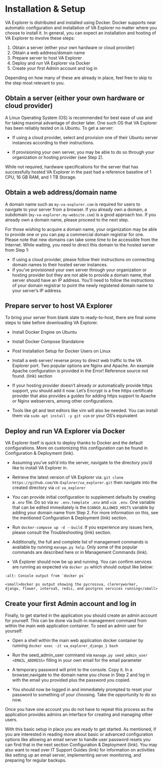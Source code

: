 # Installation & Setup

VA Explorer is distributed and installed using Docker. Docker supports near
automatic configuration and installation of VA Explorer no matter where you
choose to install it. In general, you can expect an installation and hosting of
VA Explorer to involve these steps:

1. Obtain a server (either your own hardware or cloud provider)
1. Obtain a web address/domain name
1. Prepare server to host VA Explorer
1. Deploy and run VA Explorer via Docker
1. Create your first Admin account and log in

Depending on how many of these are already in place, feel free to skip to the
step most relevant to you.

## Obtain a server (either your own hardware or cloud provider)
A Linux Operating System (OS) is recommended for best ease of use and for taking
maximal advantage of docker later. One such OS that VA Explorer has been
reliably tested on is Ubuntu. To get a server:

- If using a cloud provider, select and provision one of their Ubuntu server
instances according to their instructions.

- If provisioning your own server, you may be able to do so through your
organization or hosting provider (see Step 2).

While not required, hardware specifications for the server that has successfully
hosted VA Explorer in the past had a reference baseline of 1 CPU, 16 GB RAM, and 1 TB Storage.

## Obtain a web address/domain name
A domain name such as `my-va-explorer.com` is required for users to navigate
to your server from a browser. If you already own a domain, a subdomain
(`my-va-explorer.my-website.com`) is a good approach too. If you already own a
domain name, please proceed to the next step.

For those wishing to acquire a domain name, your organization may be able to
provide one or you can pay a commercial domain registrar for one. Please note
that new domains can take some time to be accessible from the Internet. While
waiting, you need to direct this domain to the hosted server from Step 1:

- If using a cloud provider, please follow their instructions on connecting
domain names to their hosted server instances.
- If you’ve provisioned your own server through your organization or hosting
provider but they are not able to provide a domain name, that server should
have an IP address. You’ll need to follow the instructions of your domain
registrar to point the newly registered domain name to your server’s IP address.

## Prepare server to host VA Explorer
To bring your server from blank slate to ready-to-host, there are final some
steps to take before downloading VA Explorer.

- Install Docker Engine on Ubuntu

- Install Docker Compose Standalone

- Post Installation Setup for Docker Users on Linux

- Install a web server/ reverse proxy to direct web traffic to the VA Explorer
port. Two popular options are Nginx and Apache. An example Apache configuration
is provided in the Error! Reference source not found. (link) section

- If your hosting provider doesn’t already or automatically provide https
support, you should add it now. Let’s Encrypt is a free https certificate
provider that also provides a guides for adding https support to Apache or
Nginx webservers, among other configurations.

- Tools like git and text editors like vim will also be needed. You can install
them via `sudo apt install -y git vim` or your OS’s equivalent

## Deploy and run VA Explorer via Docker
VA Explorer itself is quick to deploy thanks to Docker and the default
configurations. More on customizing this configuration can be found in
Configuration & Deployment (link).

- Assuming you’ve ssh’d into the server, navigate to the directory you’d like to
install VA Explorer in.

- Retrieve the latest version of VA Explorer via:
`git clone https://github.com/VA-Explorer/va_explorer.git` then navigate into
the created directory via `cd va_explorer`

- You can provide initial configuration to supplement defaults by creating a
`.env` file. Do so via `mv .env.template .env` and `vim .env`. One variable that
can be edited immediately is the `DJANGO_ALLOWED_HOSTS` variable by adding your
domain name from Step 2. For more information on this, see the mentioned
Configuration & Deployment (link) section.

- Run `docker-compose up -d --build`. If you experience any issues here, please
consult the Troubleshooting (link) section.

- Additionally, the full and complete list of management commands is available
by running `manage.py help`. Only some of the popular commands are described
here or in Management Commands (link).

- VA Explorer should now be up and running. You can confirm services are running
as expected via `docker ps` which should output like below: 

```{figure} ../../_static/img/build_output.png
:alt: Console output from `docker ps`

<small>docker ps output showing the pycrossva, clereryworker,
django, flower, interva5, redis, and postgres services running</small>
```

## Create your first Admin account and log in
Finally, to get started in the application you should create an admin account
for yourself. This can be done via built-in management command from within the
main web application container. To seed an admin user for yourself:

- Open a shell within the main web application docker container by running
`docker exec -it va_explorer_django_1 bash`

- Run the seed_admin_user command via `manage.py seed_admin_user <EMAIL_ADDRESS>`
filling in your own email for the email parameter
- A temporary password will print to the console. Copy it. In a browser,navigate
to the domain name you chose in Step 2 and log in with the email you provided
plus the password you copied.

- You should now be logged in and immediately prompted to reset your password
to something of your choosing. Take the opportunity to do so now.

Once you have one account you do not have to repeat this process as the
application provides admins an interface for creating and managing other users.

With this basic setup in place you are ready to get started. As mentioned, if
you are interested in reading more about basic or advanced configuration options
like allowing an email server to handle user password resets you can find that
in the next section Configuration & Deployment (link). You may also want to
read over IT Support Guides (link) for information on activities like setting up
an email server, implementing server monitoring, and preparing for regular
backups.
